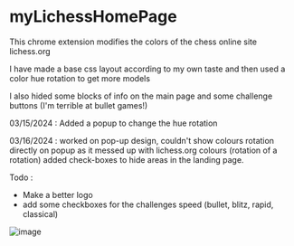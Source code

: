 # myLichessHomePage
This chrome extension modifies the colors of the chess online site lichess.org

I have made a base css layout according to my own taste
and then used a color hue rotation to get more models

I also hided some blocks of info on the main page and some challenge buttons (I'm terrible at bullet games!)

03/15/2024 : Added a popup to change the hue rotation 

03/16/2024 : worked on pop-up design, couldn't show colours rotation directly on popup as it messed up with lichess.org colours (rotation of a rotation) added check-boxes to hide areas in the landing page.

Todo : 
- Make a better logo
- add some checkboxes for the challenges speed (bullet, blitz, rapid, classical)

![image](https://github.com/PhilippeMarcMeyer/myLichessHomePage/assets/2178299/315c29fd-bef2-47a9-bbe4-27f069cf73db)
